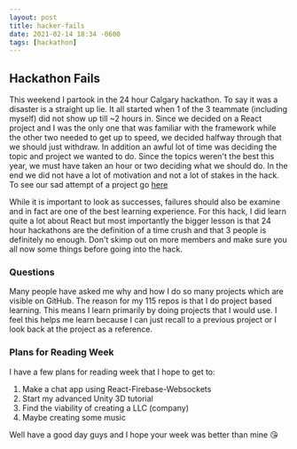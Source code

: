 ```yaml
---
layout: post
title: hacker-fails
date: 2021-02-14 18:34 -0600
tags: [hackathon]
---
```


## Hackathon Fails

This weekend I partook in the 24 hour Calgary hackathon. To say it was a disaster is a straight up lie. It all started when 1 of the 3  teammate (including myself) did not show up till ~2 hours in. Since we decided on a React project and I was the only one that was familiar with the framework while the other two needed to get up to speed, we decided halfway through that we should just withdraw. In addition an awful lot of time was deciding the topic and project we wanted to do. Since the topics weren't the best this year, we must have taken an hour or two deciding what we should do. In the end we did not have a lot of motivation and not a lot of stakes in the hack. To see our sad attempt of a project go [here](https://github.com/Zeyu-Li/Push2Production)

While it is important to look as successes, failures should also be examine and in fact are one of the best learning experience. For this hack, I did learn quite a lot about React but most importantly the bigger lesson is that 24 hour hackathons are the definition of a time crush and that 3 people is definitely no enough. Don't skimp out on more members and make sure you all now some things before going into the hack. 



### Questions 

Many people have asked me why and how I do so many projects which are visible on GitHub. The reason for my 115 repos is that I do project based learning. This means I learn primarily by doing projects that I would use. I feel this helps me learn because I can just recall to a previous project or I look back at the project as a reference. 



### Plans for Reading Week

I have a few plans for reading week that I hope to get to:

1. Make a chat app using React-Firebase-Websockets
2. Start my advanced Unity 3D tutorial
3. Find the viability of creating a LLC (company)
4. Maybe creating some music



Well have a good day guys and I hope your week was better than mine 😘